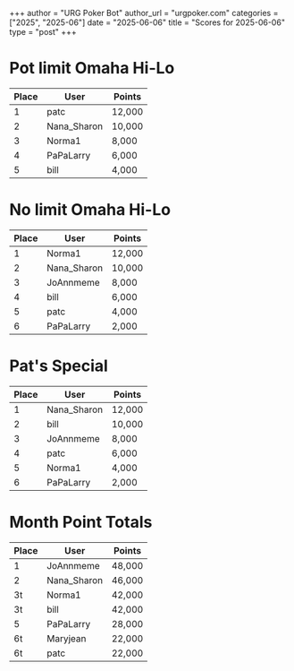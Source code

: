 +++
author = "URG Poker Bot"
author_url = "urgpoker.com"
categories = ["2025", "2025-06"]
date = "2025-06-06"
title = "Scores for 2025-06-06"
type = "post"
+++
# Pot limit Omaha Hi-Lo

| Place | User | Points |
|-------|------|--------|
| 1 | patc | 12,000 |
| 2 | Nana_Sharon | 10,000 |
| 3 | Norma1 | 8,000 |
| 4 | PaPaLarry | 6,000 |
| 5 | bill | 4,000 |

# No limit Omaha Hi-Lo

| Place | User | Points |
|-------|------|--------|
| 1 | Norma1 | 12,000 |
| 2 | Nana_Sharon | 10,000 |
| 3 | JoAnnmeme | 8,000 |
| 4 | bill | 6,000 |
| 5 | patc | 4,000 |
| 6 | PaPaLarry | 2,000 |

# Pat's Special

| Place | User | Points |
|-------|------|--------|
| 1 | Nana_Sharon | 12,000 |
| 2 | bill | 10,000 |
| 3 | JoAnnmeme | 8,000 |
| 4 | patc | 6,000 |
| 5 | Norma1 | 4,000 |
| 6 | PaPaLarry | 2,000 |

# Month Point Totals

| Place | User | Points |
|-------|------|--------|
| 1 | JoAnnmeme | 48,000 |
| 2 | Nana_Sharon | 46,000 |
| 3t | Norma1 | 42,000 |
| 3t | bill | 42,000 |
| 5 | PaPaLarry | 28,000 |
| 6t | Maryjean | 22,000 |
| 6t | patc | 22,000 |

